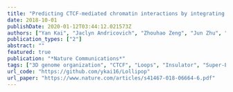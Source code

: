 ```yaml
---
title: "Predicting CTCF-mediated chromatin interactions by integrating genomic and epigenomic features"
date: 2018-10-01
publishDate: 2020-01-12T03:44:12.021573Z
authors: ["Yan Kai", "Jaclyn Andricovich", "Zhouhao Zeng", "Jun Zhu", "Alexandros Tzatsos", "Weiqun Peng"]
publication_types: ["2"]
abstract: ""
featured: true
publication: "*Nature Communications*"
tags: ["3D genome organization", "CTCF", "Loops", "Insulator", "Super-Enhancer", "machine learning"]
url_code: "https://github.com/ykai16/Lollipop"
url_paper: "https://www.nature.com/articles/s41467-018-06664-6.pdf"
---
```

